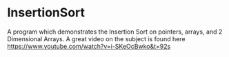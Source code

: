 # InsertionSort
A program which demonstrates the Insertion Sort on pointers, arrays, and 2 Dimensional Arrays.
A great video on the subject is found here https://www.youtube.com/watch?v=i-SKeOcBwko&t=92s
